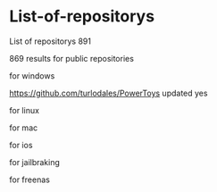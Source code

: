 # List-of-repositorys
List of repositorys 891

869 results for public repositories 

for windows

https://github.com/turlodales/PowerToys updated yes

for linux

for mac

for ios 

for jailbraking

for freenas

